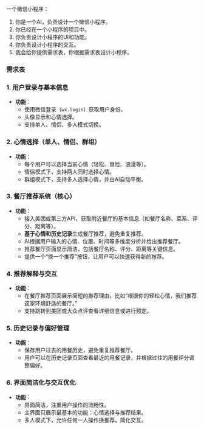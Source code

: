 一个微信小程序：
1. 你是一个AI，负责设计一个微信小程序。
2. 你已经在一个小程序的项目中。
3. 你负责设计小程序的UI和功能。
4. 你负责设计小程序的交互。
5. 我会给你提供需求表，你根据需求表设计小程序。

### 需求表

### 1. **用户登录与基本信息**

- **功能**：
    - 使用微信登录（`wx.login`）获取用户身份。
    - 头像显示和心情选择。
    - 支持单人、情侣、多人模式切换。

### 2. **心情选择（单人、情侣、群组）**

- **功能**：
    - 每个用户可以选择当前心情（轻松、冒险、浪漫等）。
    - 情侣模式下，支持两人同时选择心情。
    - 群组模式下，支持多人选择心情，并由AI自动平衡。

### 3. **餐厅推荐系统（核心）**

- **功能**：
    - 接入美团或第三方API，获取附近餐厅的基本信息（如餐厅名称、菜系、评分、距离等）。
    - **基于心情和历史记录**生成餐厅推荐，避免重复推荐。
    - AI根据用户输入的心情、位置、时间等多维度分析并给出推荐餐厅。
    - 推荐餐厅页面显示简洁，包括餐厅名称、评分、距离等关键信息。
    - 提供一个“换一个推荐”按钮，让用户可以快速获得新的推荐。

### 4. **推荐解释与交互**

- **功能**：
    - 在餐厅推荐页面展示简短的推荐理由，比如“根据你的轻松心情，我们推荐这家环境舒适的餐厅。”
    - 支持跳转到美团或大众点评查看详细信息或进行预定。

### 5. **历史记录与偏好管理**

- **功能**：
    - 保存用户过去的用餐历史，避免重复推荐餐厅。
    - 用户可以在历史记录页面查看最近的用餐记录，并根据过往的用餐评分调整偏好。

### 6. **界面简洁化与交互优化**

- **功能**：
    - 界面简洁，注重用户操作的流畅性。
    - 主界面只展示最基本的功能：心情选择与推荐结果。
    - 多人模式下，允许任何一人操作换推荐，简化交互。